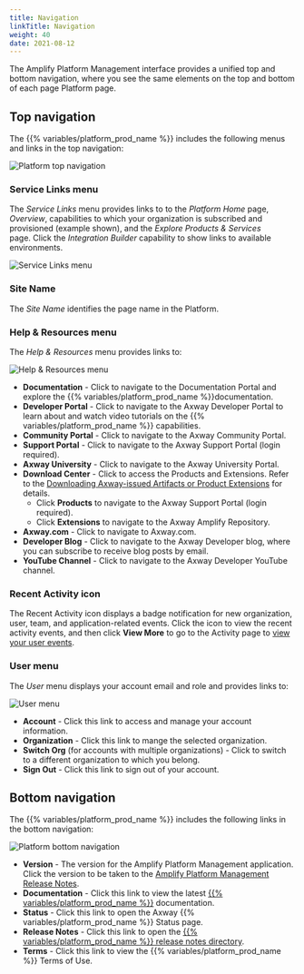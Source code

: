 ```yaml
---
title: Navigation
linkTitle: Navigation
weight: 40
date: 2021-08-12
---
```


The Amplify Platform Management interface provides a unified top and bottom navigation, where you see the same elements on the top and bottom of each page Platform page.

## Top navigation

The {{% variables/platform_prod_name %}} includes the following menus and links in the top navigation:

![Platform top navigation](/Images/amplify_platform_navigation.png)

### Service Links menu

The *Service Links* menu provides links to to the *Platform Home* page, *Overview*, capabilities to which your organization is subscribed and provisioned (example shown), and the *Explore Products & Services* page. Click the *Integration Builder* capability to show links to available environments.

![Service Links menu](/Images/service_links_menu.png)

### Site Name

The *Site Name* identifies the page name in the Platform.

### Help & Resources menu

The *Help & Resources* menu provides links to:

![Help & Resources menu](/Images/help_and_resources_menu.png)

* **Documentation** - Click to navigate to the Documentation Portal and explore the {{% variables/platform_prod_name %}}documentation.
* **Developer Portal** - Click to navigate to the Axway Developer Portal to learn about and watch video tutorials on the {{% variables/platform_prod_name %}} capabilities.
* **Community Portal** - Click to navigate to the Axway Community Portal.
* **Support Portal** - Click to navigate to the Axway Support Portal (login required).
* **Axway University** - Click to navigate to the Axway University Portal.
* **Download Center** - Click to access the Products and Extensions. Refer to the [Downloading Axway-issued Artifacts or Product Extensions](/docs/management_guide/downloading_axway-issued_artifacts_or_product_extensions/) for details.
    * Click **Products** to navigate to the Axway Support Portal (login required).
    * Click **Extensions** to navigate to the Axway Amplify Repository.
* **Axway.com** - Click to navigate to Axway.com.
* **Developer Blog** - Click to navigate to the Axway Developer blog, where you can subscribe to receive blog posts by email.
* **YouTube Channel** - Click to navigate to the Axway Developer YouTube channel.

### Recent Activity icon

The Recent Activity icon displays a badge notification for new organization, user, team, and application-related events. Click the icon to view the recent activity events, and then click **View More** to go to the Activity page to [view your user events](/docs/management_guide/managing_accounts/#view-your-user-activity).

### User menu

The *User* menu displays your account email and role and provides links to:

![User menu](/Images/usermenu_multipleorg.png)

* **Account** - Click this link to access and manage your account information.
* **Organization** - Click this link to mange the selected organization.
* **Switch Org** (for accounts with multiple organizations) - Click to switch to a different organization to which you belong.
* **Sign Out** - Click this link to sign out of your account.

## Bottom navigation

The {{% variables/platform_prod_name %}} includes the following links in the bottom navigation:

![Platform bottom navigation](/Images/amplify_platform_bottom_navigation.png)

* **Version** - The version for the Amplify Platform Management application. Click the version to be taken to the [Amplify Platform Management Release Notes](/docs/release_notes).
* **Documentation** - Click this link to view the latest [{{% variables/platform_prod_name %}}](https://docs.axway.com/category/platform) documentation.
* **Status** - Click this link to open the Axway {{% variables/platform_prod_name %}} Status page.
* **Release Notes** - Click this link to open the [{{% variables/platform_prod_name %}} release notes directory](https://docs.axway.com/bundle/amplify_rn_dir/page/amplify_platform_release_notes_directory.html).
* **Terms** - Click this link to view the {{% variables/platform_prod_name %}} Terms of Use.

